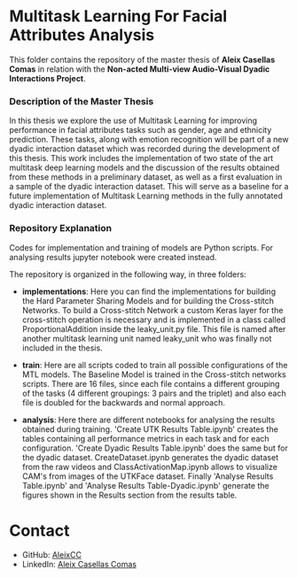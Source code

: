 # Multitask Learning For Facial Attributes Analysis

This folder contains the repository of the master thesis of **Aleix Casellas Comas** in relation with the **Non-acted Multi-view Audio-Visual Dyadic Interactions Project**.

### Description of the Master Thesis

In this thesis we explore the use of Multitask Learning for improving performance in facial attributes tasks such as gender, age and ethnicity prediction. These tasks, along with emotion recognition will be part of a new dyadic interaction dataset which was recorded during the development of this thesis. This work includes the implementation of two state of the art multitask deep learning models and the discussion of the results obtained from these methods in a preliminary dataset, as well as a first evaluation in a sample of the dyadic interaction dataset. This will serve as a baseline for a future implementation of Multitask Learning methods in the fully annotated dyadic interaction dataset.
 

### Repository Explanation

Codes for implementation and training of models are Python scripts. For analysing results jupyter notebook were created instead.

The repository is organized in the following way, in three folders: 

* **implementations**: Here you can find the implementations for building the Hard Parameter Sharing Models and for building the Cross-stitch Networks. To build a Cross-stitch Network a custom Keras layer for the cross-stitch operation is necessary and is implemented in a class called ProportionalAddition inside the leaky_unit.py file. This file is named after another multitask learning unit named leaky_unit who was finally not included in the thesis.

* **train**: Here are all scripts coded to train all possible configurations of the MTL models. The Baseline Model is trained in the Cross-stitch networks scripts. There are 16 files, since each file contains a different grouping of the tasks (4 different groupings: 3 pairs and the triplet) and also each file is doubled for the backwards and normal approach.

* **analysis**: Here there are different notebooks for analysing the results obtained during training. 'Create UTK Results Table.ipynb' creates the tables containing all performance metrics in each task and for each configuration. 'Create Dyadic Results Table.ipynb' does the same but for the dyadic dataset. CreateDataset.ipynb generates the dyadic dataset from the raw videos and ClassActivationMap.ipynb allows to visualize CAM's from images of the UTKFace dataset. Finally 'Analyse Results Table.ipynb' and 'Analyse Results Table-Dyadic.ipynb' generate the figures shown in the Results section from the results table.



# Contact

* GitHub: [AleixCC](https://github.com/AleixCC)
* LinkedIn: [Aleix Casellas Comas](https://www.linkedin.com/in/aleix-casellas-comas-0b292b157/)
